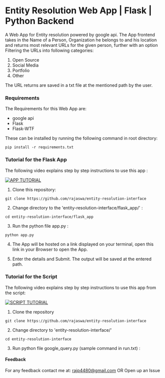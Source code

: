 # Entity Resolution Web App | Flask | Python Backend
A Web App for Entity resolution powered by google api. The App frontend takes in the Name of a Person, Organization he belongs to and his location and returns most relevant URLs for the given person, further with an option Filtering the URLs into following categories:
1. Open Source
2. Social Media
3. Portfolio
4. Other

The URL returns are saved in a txt file at the mentioned path by the user. 

### Requirements ###
The Requirements for this Web App are:
* google api
* Flask
* Flask-WTF

These can be installed by running the following command in root directory:
```
pip install -r requirements.txt
```

### Tutorial for the Flask App ###

The following video explains step by step instructions to use this app :

[![APP TUTORIAL](https://img.youtube.com/vi/BrGKgEjk4PE/0.jpg)](https://www.youtube.com/watch?v=BrGKgEjk4PE)


1. Clone this repository:

```
git clone https://github.com/rajaswa/entity-resolution-interface
```

2. Change directory to the 'entity-resolution-interface/flask_app/' :
```
cd entity-resolution-interface/flask_app
```

3. Run the python file app.py :
```
python app.py
```

4. The App will be hosted on a link displayed on your terminal, open this link in your Browser to open the App.

5. Enter the details and Submit. The output will be saved at the entered path.

### Tutorial for the Script ###

The following video explains step by step instructions to use this app from the script:

[![SCRIPT TUTORIAL](https://img.youtube.com/vi/99Rp24hxvck/0.jpg)](https://www.youtube.com/watch?v=99Rp24hxvck)


1. Clone the repository
```
git clone https://github.com/rajaswa/entity-resolution-interface
```

2. Change directory to 'entity-resolution-interface/'
```
cd entity-resolution-interface
```

3. Run python file google_query.py (sample command in run.txt) :


#### Feedback ####

For any feedback contact me at: rajp4480@gmail.com
OR 
Open up an Issue










